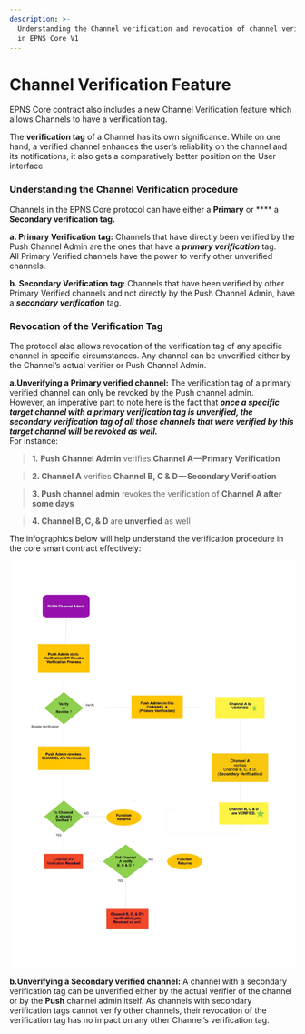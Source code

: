 ```yaml
---
description: >-
  Understanding the Channel verification and revocation of channel verification
  in EPNS Core V1
---
```


# Channel Verification Feature

EPNS Core contract also includes a new Channel Verification feature which allows Channels to have a verification tag.

The **verification tag** of a Channel has its own significance. While on one hand, a verified channel enhances the user’s reliability on the channel and its notifications, it also gets a comparatively better position on the User interface.&#x20;

### **Understanding the Channel Verification procedure**

Channels in the EPNS Core protocol can have either a **Primary** or **** a **Secondary verification tag.**

**a. Primary Verification tag:** Channels that have directly been verified by the Push Channel Admin are the ones that have a _**primary verification**_ tag.\
All Primary Verified channels have the power to verify other unverified channels.

**b. Secondary Verification tag:** Channels that have been verified by other Primary Verified channels and not directly by the Push Channel Admin, have a _**secondary verification**_ tag.

### **Revocation of the Verification Tag**

The protocol also allows revocation of the verification tag of any specific channel in specific circumstances. Any channel can be unverified either by the Channel’s actual verifier or Push Channel Admin.

**a.Unverifying a Primary verified channel:** The verification tag of a primary verified channel can only be revoked by the Push channel admin. \
However, an imperative part to note here is the fact that _**once a specific target channel with a primary verification tag is unverified, the secondary verification tag of all those channels that were verified by this target channel will be revoked as well.**_\
For instance:

> &#x20;**1.** **Push Channel Admin** verifies **Channel A — Primary Verification**

> **2. Channel A** verifies **Channel B, C & D — Secondary Verification**

> **3. Push channel admin** revokes the verification of **Channel A after some days**

> **4. Channel B, C, & D** are **unverfied** as well

The infographics below will help understand the verification procedure in the core smart contract effectively:

![Channel verification and Unverfication Process in EPNS CoreV1](<../../../.gitbook/assets/image (14).png>)

**b.Unverifying a Secondary verified channel:** A channel with a secondary verification tag can be unverified either by the actual verifier of the channel or by the **Push** channel admin itself. As channels with secondary verification tags cannot verify other channels, their revocation of the verification tag has no impact on any other Channel’s verification tag.
